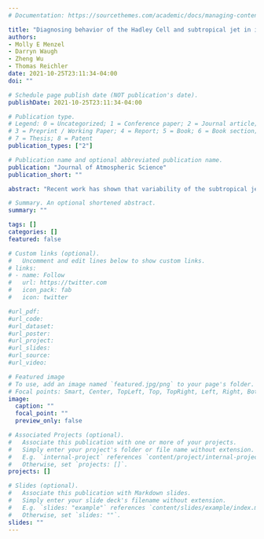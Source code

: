 ```yaml
---
# Documentation: https://sourcethemes.com/academic/docs/managing-content/

title: "Diagnosing behavior of the Hadley Cell and subtropical jet in idealized atmospheric models (in revision)"
authors:
- Molly E Menzel
- Darryn Waugh
- Zheng Wu
- Thomas Reichler 
date: 2021-10-25T23:11:34-04:00
doi: ""

# Schedule page publish date (NOT publication's date).
publishDate: 2021-10-25T23:11:34-04:00

# Publication type.
# Legend: 0 = Uncategorized; 1 = Conference paper; 2 = Journal article;
# 3 = Preprint / Working Paper; 4 = Report; 5 = Book; 6 = Book section;
# 7 = Thesis; 8 = Patent
publication_types: ["2"]

# Publication name and optional abbreviated publication name.
publication: "Journal of Atmospheric Science"
publication_short: ""

abstract: "Recent work has shown that variability of the subtropical jet's (STJ) latitude, phiSTJ is not coupled to that of the Hadley Cell (HC) edge, phiHC, but the reason for this disconnect has not been examined in detail. Here, we use meteorological reanalysis, comprehensive climate models, and an idealized atmospheric model to examine the cause of the distinct behavior of the STJ and HC. We find that a decoupling of phiHC and phiSTJ can occur in a dry general circulation model, indicating that large-scale dynamical processes are sufficient to reproduce the metrics' relationship without explicit variability in the zonal structure, convective processes, or sea surface temperature variability. With that said, a phiHC and phiSTJ disconnect is dependent on the model simulating an accurate climatological basic state. Comparison of model configurations reveals that a strong coupling between the two features is the result of the eddy momentum convergence being the dominant contribution to meridional flow balance. When angular momentum advection relevantly impacts meridional flow in the subtropical upper troposphere, phiSTJ is disconnected from phiHC. This result confirms the long-held acceptance that the STJ's behavior is connected to angular momentum advection by the HC while rejecting the assumption that the phiHC and phiSTJ must therefore co-vary."

# Summary. An optional shortened abstract.
summary: ""

tags: []
categories: []
featured: false

# Custom links (optional).
#   Uncomment and edit lines below to show custom links.
# links:
# - name: Follow
#   url: https://twitter.com
#   icon_pack: fab
#   icon: twitter

#url_pdf:
#url_code:
#url_dataset:
#url_poster:
#url_project:
#url_slides:
#url_source:
#url_video:

# Featured image
# To use, add an image named `featured.jpg/png` to your page's folder. 
# Focal points: Smart, Center, TopLeft, Top, TopRight, Left, Right, BottomLeft, Bottom, BottomRight.
image:
  caption: ""
  focal_point: ""
  preview_only: false

# Associated Projects (optional).
#   Associate this publication with one or more of your projects.
#   Simply enter your project's folder or file name without extension.
#   E.g. `internal-project` references `content/project/internal-project/index.md`.
#   Otherwise, set `projects: []`.
projects: []

# Slides (optional).
#   Associate this publication with Markdown slides.
#   Simply enter your slide deck's filename without extension.
#   E.g. `slides: "example"` references `content/slides/example/index.md`.
#   Otherwise, set `slides: ""`.
slides: ""
---
```


